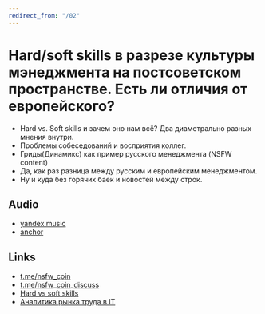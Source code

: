 ```yaml
---
redirect_from: "/02"
---
```


# Hard/soft skills в разрезе культуры мэнеджмента на постсоветском пространстве. Есть ли отличия от европейского?

* Hard vs. Soft skills и зачем оно нам всё? Два диаметрально разных мнения внутри.
* Проблемы собеседований и восприятия коллег.
* Гриды(Динамикс) как пример русского менеджмента (NSFW content)
* Да, как раз разница между русским и европейским менеджментом.
* Ну и куда без горячих баек и новостей между строк.

## Audio

* [yandex music](https://music.yandex.ru/album/10318378/track/64443722)
* [anchor](https://anchor.fm/aleksei-sharapov/episodes/NSFW-HardSoft-Skills---DevOps-interview--management-RU-vs-EN-ecemg7)

## Links

* [t.me/nsfw_coin](https://t.me/nsfw_coin)
* [t.me/nsfw_coin_discuss](https://t.me/nsfw_coin_discuss)
* [Hard vs soft skills](http://www.goncharov.xyz/it/hard-soft-skills.html)
* [Аналитика рынка труда в IT](http://www.goncharov.xyz/it/about-it.html)